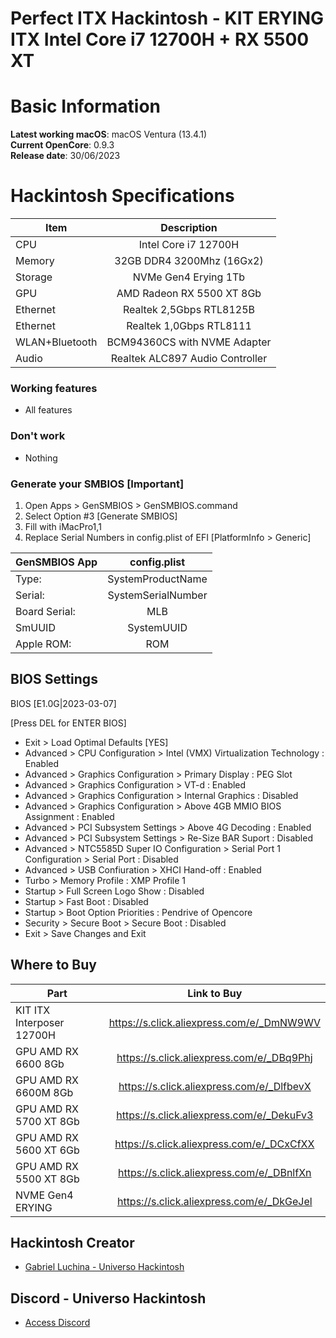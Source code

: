 # Perfect ITX Hackintosh - KIT ERYING ITX Intel Core i7 12700H + RX 5500 XT

# Basic Information

**Latest working macOS**: macOS Ventura (13.4.1)
<br>
**Current OpenCore**: 0.9.3
<br>
**Release date**: 30/06/2023

# Hackintosh Specifications
|Item|Description|
|-|:-------:|
|CPU|Intel Core i7 12700H|
|Memory|32GB DDR4 3200Mhz (16Gx2)|
|Storage|NVMe Gen4 Erying 1Tb|
|GPU|AMD Radeon RX 5500 XT 8Gb|
|Ethernet|Realtek 2,5Gbps RTL8125B|
|Ethernet|Realtek 1,0Gbps RTL8111|
|WLAN+Bluetooth|BCM94360CS with NVME Adapter|
|Audio|Realtek ALC897 Audio Controller|

### Working features
- All features

### Don't work
- Nothing

### Generate your SMBIOS [Important]

1. Open Apps > GenSMBIOS > GenSMBIOS.command
2. Select Option #3 [Generate SMBIOS]
3. Fill with iMacPro1,1
4. Replace Serial Numbers in config.plist of EFI [PlatformInfo > Generic]

|GenSMBIOS App|config.plist|
|-|:-------:|
|Type:|SystemProductName|
|Serial:|SystemSerialNumber|
|Board Serial:|MLB|
|SmUUID|SystemUUID|
|Apple ROM:|ROM|

## BIOS Settings

BIOS [E1.0G|2023-03-07]

[Press DEL for ENTER BIOS]

- Exit > Load Optimal Defaults [YES]
- Advanced > CPU Configuration > Intel (VMX) Virtualization Technology : Enabled
- Advanced > Graphics Configuration > Primary Display : PEG Slot
- Advanced > Graphics Configuration > VT-d : Enabled
- Advanced > Graphics Configuration > Internal Graphics : Disabled
- Advanced > Graphics Configuration > Above 4GB MMIO BIOS Assignment : Enabled
- Advanced > PCI Subsystem Settings > Above 4G Decoding : Enabled
- Advanced > PCI Subsystem Settings >  Re-Size BAR Suport : Disabled
- Advanced > NTC5585D Super IO Configuration > Serial Port 1 Configuration > Serial Port : Disabled
- Advanced > USB Confiuration > XHCI Hand-off : Enabled
- Turbo > Memory Profile : XMP Profile 1
- Startup > Full Screen Logo Show : Disabled
- Startup > Fast Boot : Disabled
- Startup > Boot Option Priorities : Pendrive of Opencore
- Security > Secure Boot > Secure Boot : Disabled
- Exit > Save Changes and Exit

## Where to Buy

|Part|Link to Buy|
|-|:-------:|
|KIT ITX Interposer 12700H|https://s.click.aliexpress.com/e/_DmNW9WV|
|GPU AMD RX 6600 8Gb|https://s.click.aliexpress.com/e/_DBq9Phj|
|GPU AMD RX 6600M 8Gb|https://s.click.aliexpress.com/e/_DlfbevX|
|GPU AMD RX 5700 XT 8Gb|https://s.click.aliexpress.com/e/_DekuFv3|
|GPU AMD RX 5600 XT 6Gb|https://s.click.aliexpress.com/e/_DCxCfXX|
|GPU AMD RX 5500 XT 8Gb|https://s.click.aliexpress.com/e/_DBnlfXn|
|NVME Gen4 ERYING|https://s.click.aliexpress.com/e/_DkGeJel|

## Hackintosh Creator
- [Gabriel Luchina - Universo Hackintosh](https://luchina.com.br)

## Discord - Universo Hackintosh
- [Access Discord](https://discord.universohackintosh.com.br)
